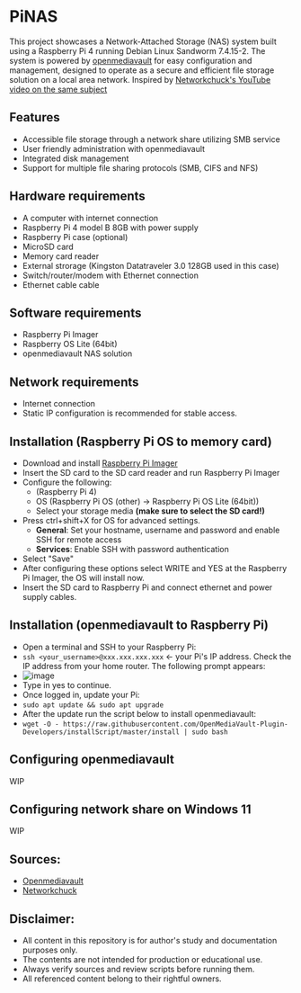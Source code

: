 # PiNAS

This project showcases a Network-Attached Storage (NAS) system built using a Raspberry Pi 4 running Debian Linux Sandworm 7.4.15-2. The system is powered by <a href="https://www.openmediavault.org">openmediavault</a> for easy configuration and management, designed to operate as a secure and efficient file storage solution on a local area network. Inspired by <a href ="https://youtu.be/gyMpI8csWis?si=il20hzJr9_SuEvVr">Networkchuck's YouTube video on the same subject </a>

## Features

* Accessible file storage through a network share utilizing SMB service
* User friendly administration with openmediavault
* Integrated disk management
* Support for multiple file sharing protocols (SMB, CIFS and NFS)

## Hardware requirements

* A computer with internet connection
* Raspberry Pi 4 model B 8GB with power supply
* Raspberry Pi case (optional)
* MicroSD card
* Memory card reader
* External strorage (Kingston Datatraveler 3.0 128GB used in this case)
* Switch/router/modem with Ethernet connection
* Ethernet cable cable

## Software requirements

* Raspberry Pi Imager
* Raspberry OS Lite (64bit)
* openmediavault NAS solution

## Network requirements

* Internet connection
* Static IP configuration is recommended for stable access.

## Installation (Raspberry Pi OS to memory card)

* Download and install <a href="https://www.raspberrypi.com/software/">Raspberry Pi Imager<a>
* Insert the SD card to the SD card reader and run Raspberry Pi Imager
* Configure the following:
  *  (Raspberry Pi 4)
  *  OS (Raspberry Pi OS (other) -> Raspberry Pi OS Lite (64bit))
  * Select your storage media **(make sure to select the SD card!)**
* Press ctrl+shift+X for OS for advanced settings.
  * **General**: Set your hostname, username and password and enable SSH for remote access
  * **Services**: Enable SSH with password authentication
* Select "Save"
* After configuring these options select WRITE and YES at the Raspberry Pi Imager, the OS will install now.
* Insert the SD card to Raspberry Pi and connect ethernet and power supply cables.

## Installation (openmediavault to Raspberry Pi)

* Open a terminal and SSH to your Raspberry Pi:
* `ssh <your_username>@xxx.xxx.xxx.xxx` <- your Pi's IP address. Check the IP address from your home router. The following prompt appears:
* ![image](https://github.com/user-attachments/assets/9fa86a1a-32ca-4d89-b0bf-bb4e2e736dc1)
* Type in yes to continue.
* Once logged in, update your Pi:
* `sudo apt update && sudo apt upgrade`
* After the update run the script below to install openmediavault:
* `wget -O - https://raw.githubusercontent.com/OpenMediaVault-Plugin-Developers/installScript/master/install | sudo bash`

## Configuring openmediavault

WIP

## Configuring network share on Windows 11

WIP

## Sources:

* <a href="https://www.openmediavault.org">Openmediavault</a>
* <a href="https://academy.networkchuck.com">Networkchuck</a>

## **Disclaimer:**

* All content in this repository is for author's study and documentation purposes only.
* The contents are not intended for production or educational use.
* Always verify sources and review scripts before running them.
* All referenced content belong to their rightful owners.
